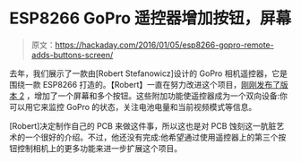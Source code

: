 # ESP8266 GoPro 遥控器增加按钮，屏幕

> 原文：<https://hackaday.com/2016/01/05/esp8266-gopro-remote-adds-buttons-screen/>

去年，我们展示了一款由[Robert Stefanowicz]设计的 GoPro 相机遥控器，它是围绕一款 ESP8266 打造的。【Robert】一直在努力改进这个项目，[刚刚发布了版本 2](http://euerdesign.de/2016/01/04/gopro-remote-v2/) ，增加了一个屏幕和多个按钮。这些附加功能使遥控器成为一个双向设备:你可以用它来监控 GoPro 的状态，关注电池电量和当前视频模式等信息。

[Robert]决定制作自己的 PCB 来做这件事，所以这也是对 PCB 蚀刻这一肮脏艺术的一个很好的介绍。不过，他还没有完成:他希望通过使用遥控器上的第三个按钮控制相机上的更多功能来进一步扩展这个项目。
